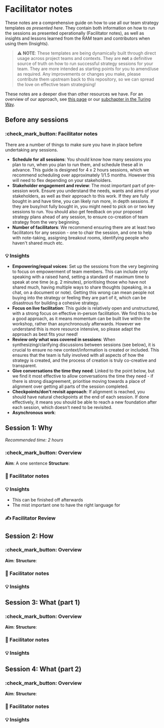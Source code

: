 # Facilitator notes

These notes are a comprehensive guide on how to use all our team strategy templates *as presented here*. 
They contain both information on how to run the sessions as presented operationally (Facilitator notes), as well as insights and lessons learned from the RAM team and contributors when using them (Insights).

> :warning: **NOTE**: These templates are being dynamically built through direct usage across project teams and contexts. They are **not** a definitive source of truth on how to run successful strategy sessions for your team. They are more intended as starting points for you to amend/use as required. Any improvements or changes you make, please contribute them upstream back to this repository, so we can spread the love on effective team strategising!

These notes are a deeper dive than other resources we have. For an overview of our approach, see [this page](./index.md) or our [subchapter in the Turing Way](https://the-turing-way.netlify.app/collaboration/stakeholder-engagement.html#strategy-alignment-workshops).

## Before any sessions

### :check_mark_button: Facilitator notes
There are a number of things to make sure you have in place before undertaking any sessions.
* **Schedule for all sessions**: You should know how many sessions you plan to run, when you plan to run them, and schedule these all in advance. This guide is designed for 4 x 2 hours sessions, which we recommend scheduling over approximately 1/1.5 months. However this will need to flex depending on your stakeholders.
* **Stakeholder engagement and review**: The most important part of pre-session work. Ensure you understand the needs, wants and aims of your stakeholders, as well as their approach to this work. If they are fully bought in and have time, you can likely run more, in depth sessions. If they are busy/not fully bought in, you might need to pick on or two key sessions to run. You should also get feedback on your proposed strategy plans ahead of any session, to ensure co-creation of team strategy from the very beginning.
* **Number of facilitators**: We recommend ensuring there are at least two facilitators for any session - one to chair the session, and one to help with note-taking, assigning breakout rooms, identifying people who haven't shared much etc.

### :bulb: Insights
* **Empowering/equal voices**: Set up the sessions from the very beginning to focus on empowerment of team members. This can include only speaking with a raised hand, setting a standard of maximum time to speak at one time (e.g. 2 minutes), prioritising those who have not shared much, having multiple ways to share thoughts (speaking, in a chat, on a document or note). Getting this wrong can mean people not buying into the strategy or feeling they are part of it, which can be disastrous for building a cohesive strategy.
* **Focus on live facilitation**: This guide is relatively open and unstructured, with a strong focus on effective in-person facilitation. We find this to be a good approach, as it means momentum can be built live within the workshop, rather than asynchronously afterwards. However we understand this is more resource intensive, so please adapt the approach as best fits your need!
* **Review only what was covered in sessions**: When synthesizing/clarifying discussions between sessions (see below), it is crucial to ensure no new context/information is created or included. This ensures that the team is fully involved with all aspects of how the strategy is created, and the process of creation is truly co-creative and transparent.
* **Give conversations the time they need**: Linked to the point below, but we find it most effective to allow conversations the time they need - if there is strong disagreement, prioritise moving towards a place of alignment over getting all parts of the session completed.
* **Checkpoints/don't revisit approach**: If alignment is reached, you should have natural checkpoints at the end of each session. If done effectively, it means you should be able to reach a new foundation after each session, which doesn't need to be revisited. 
* **Asynchronous work**: 

## Session 1: Why
*Recommended time: 2 hours*

### :check_mark_button: Overview
**Aim**: A one sentence 
**Structure**: 

### :page_facing_up: Facilitator notes

### :bulb: Insights
* This can be finished off afterwards
* The mist important one to have the right language for

### :writing_hand: Facilitator Review

## Session 2: How

### :check_mark_button: Overview
**Aim**: 
**Structure**: 

### :page_facing_up: Facilitator notes

### :bulb: Insights

## Session 3: What (part 1)

### :check_mark_button: Overview
**Aim**: 
**Structure**: 

### :page_facing_up: Facilitator notes

### :bulb: Insights

## Session 4: What (part 2)

### :check_mark_button: Overview
**Aim**: 
**Structure**: 

### :page_facing_up: Facilitator notes

### :bulb: Insights